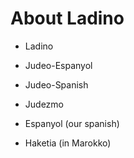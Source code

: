 # About Ladino

* Ladino
* Judeo-Espanyol
* Judeo-Spanish
* Judezmo
* Espanyol (our spanish)

* Haketia (in Marokko)

